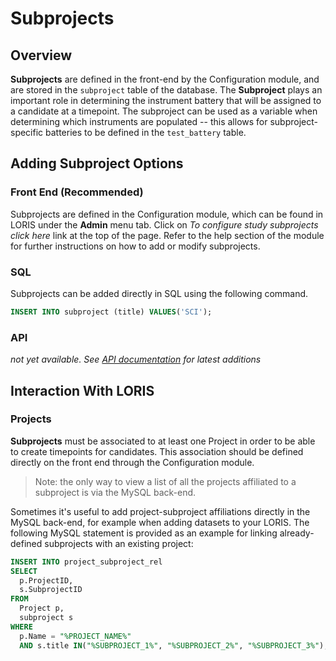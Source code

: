 # Subprojects

## Overview
**Subprojects** are defined in the front-end by the Configuration module, and are 
stored in the `subproject` table of the database.
The **Subproject** plays an important role in determining the instrument battery 
that will be assigned to a candidate at a timepoint.  The subproject can be used as 
a variable when determining which instruments are populated -- this allows for 
subproject-specific batteries to be defined in the `test_battery` table. 

## Adding Subproject Options

### Front End (Recommended)
Subprojects are defined in the Configuration module, which can be found in LORIS 
under the **Admin** menu tab.  Click on _To configure study subprojects click here_ 
link at the top of the page. Refer to the help section of the module for further 
instructions on how to add or modify subprojects.
   
### SQL
Subprojects can be added directly in SQL using the following command.

```sql
INSERT INTO subproject (title) VALUES('SCI');
```

### API
_not yet available. See [API documentation](../../99_Developers/LORIS-REST-API-0.0.3-dev.md) for latest additions_
 
## Interaction With LORIS

### Projects
**Subprojects** must be associated to at least one Project in order to be able to 
create timepoints for candidates. This association should be defined directly on the 
front end through the Configuration module.

> Note: the only way to view a list of all the projects affiliated to a subproject 
is via the MySQL back-end. 

Sometimes it's useful to add project-subproject affiliations directly in the MySQL 
back-end, for example when adding datasets to your LORIS.  The following MySQL 
statement is provided as an example for linking already-defined subprojects with an 
existing project:  

  ```sql 
  INSERT INTO project_subproject_rel
  SELECT
	p.ProjectID,
	s.SubprojectID
  FROM
	Project p,
	subproject s
  WHERE
	p.Name = "%PROJECT_NAME%"
	AND s.title IN("%SUBPROJECT_1%", "%SUBPROJECT_2%", "%SUBPROJECT_3%");
  ```
